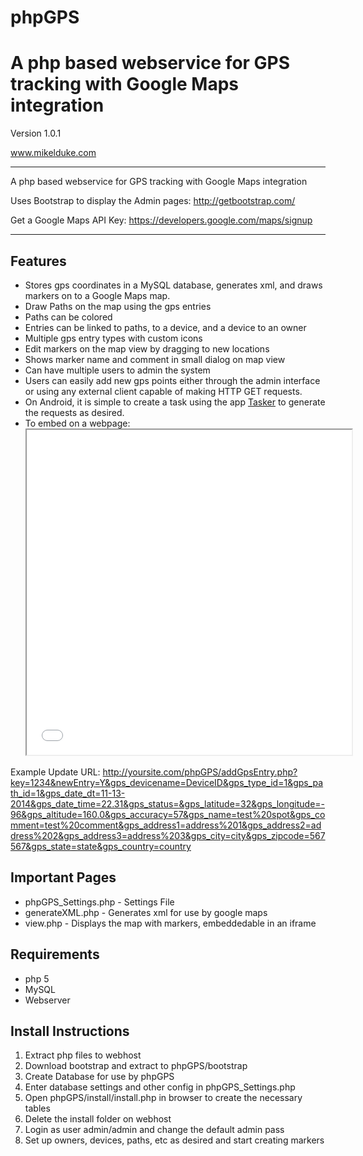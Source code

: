 # phpGPS
A php based webservice for GPS tracking with Google Maps integration
========

Version 1.0.1

www.mikelduke.com


*******************************************************************************
A php based webservice for GPS tracking with Google Maps integration

Uses Bootstrap to display the Admin pages:
http://getbootstrap.com/

Get a Google Maps API Key:
https://developers.google.com/maps/signup

*******************************************************************************


## Features
* Stores gps coordinates in a MySQL database, generates xml, and draws markers on to a Google Maps map.
* Draw Paths on the map using the gps entries
* Paths can be colored
* Entries can be linked to paths, to a device, and a device to an owner
* Multiple gps entry types with custom icons
* Edit markers on the map view by dragging to new locations
* Shows marker name and comment in small dialog on map view 
* Can have multiple users to admin the system
* Users can easily add new gps points either through the admin interface or using any external client capable of making HTTP GET requests.
* On Android, it is simple to create a task using the app [Tasker](https://play.google.com/store/apps/details?id=net.dinglisch.android.taskerm&hl=en) to generate the requests as desired. 
* To embed on a webpage: <iframe src="view.php" height="520" width="520" seamless></iframe>

Example Update URL:
	http://yoursite.com/phpGPS/addGpsEntry.php?key=1234&newEntry=Y&gps_devicename=DeviceID&gps_type_id=1&gps_path_id=1&gps_date_dt=11-13-2014&gps_date_time=22.31&gps_status=&gps_latitude=32&gps_longitude=-96&gps_altitude=160.0&gps_accuracy=57&gps_name=test%20spot&gps_comment=test%20comment&gps_address1=address%201&gps_address2=address%202&gps_address3=address%203&gps_city=city&gps_zipcode=567567&gps_state=state&gps_country=country

## Important Pages
* phpGPS_Settings.php   - Settings File
* generateXML.php       - Generates xml for use by google maps
* view.php              - Displays the map with markers, embeddedable in an iframe


## Requirements
* php 5
* MySQL
* Webserver


## Install Instructions
1. Extract php files to webhost
2. Download bootstrap and extract to phpGPS/bootstrap
3. Create Database for use by phpGPS
4. Enter database settings and other config in phpGPS_Settings.php
5. Open phpGPS/install/install.php in browser to create the necessary tables
6. Delete the install folder on webhost
7. Login as user admin/admin and change the default admin pass
8. Set up owners, devices, paths, etc as desired and start creating markers
